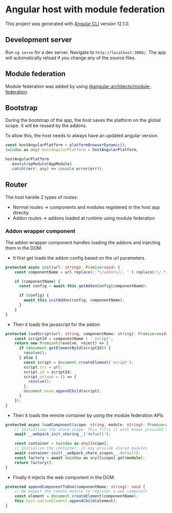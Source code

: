 # Angular host with module federation

This project was generated with [Angular CLI](https://github.com/angular/angular-cli) version 12.1.0.

## Development server

Run `ng serve` for a dev server. Navigate to `http://localhost:3000/`. The app will automatically reload if you change any of the source files.

## Module federation

Module federation was added by using [@angular-architects/module-federation](https://www.npmjs.com/package/@angular-architects/module-federation).


## Bootstrap
During the bootstrap of the app, the host saves the platform on the global scope. It will be reused by the addons.

To allow this, the host needs to always have an updated angular version.

```typescript
const hostAngularPlatform = platformBrowserDynamic();
(window as any).hostAngularPlatform = hostAngularPlatform;

hostAngularPlatform
  .bootstrapModule(AppModule)
  .catch((err: any) => console.error(err));
```

## Router

The host hanlde 2 types of routes:

- Normal routes -> components and modules registered in the host app directly
- Addon routes -> addons loaded at runtime using module federation

### Addon wrapper component

The addon wrapper component handles loading the addons and injecting them in the DOM.

- It first get loads the addon config based on the url parameters.

```typescript
protected async init(url: string): Promise<void> {
    const componentName = url.replace(/.*\/addon\//, '').replace(/\/.*/, '');

    if (componentName) {
      const config = await this.getAddonConfig(componentName);

      if (config) {
        await this.initAddon(config, componentName);
      }
    }
}
```

- Then it loads the javascript for the addon

```typescript
protected loadScript(url: string, componentName: string): Promise<void> {
    const scriptId = componentName + '-script';
    return new Promise((resolve, reject) => {
      if (document.getElementById(scriptId)) {
        resolve();
      } else {
        const script = document.createElement('script');
        script.src = url;
        script.id = scriptId;
        script.onload = () => {
          resolve();
        };
        document.head.appendChild(script);
      }
    });
}
```

- Then it loads the remote container by using the module federation APIs

```typescript
protected async loadComponent(scope: string, module: string): Promise<any> {
    // Initializes the share scope. This fills it with known provided modules from this build and all remotes
    await __webpack_init_sharing__('default');

    const container = (window as any)[scope];
    // Initialize the container, it may provide shared modules
    await container.init(__webpack_share_scopes__.default);
    const factory = await (window as any)[scope].get(module);
    return factory();
}
```

- Finally it injects the web component in the DOM.

```typescript
protected appendComponentToDom(componentName: string): void {
    // We expect the remote module to register a web component
    const element = document.createElement(componentName);
    this.host.nativeElement.appendChild(element);
}
```
